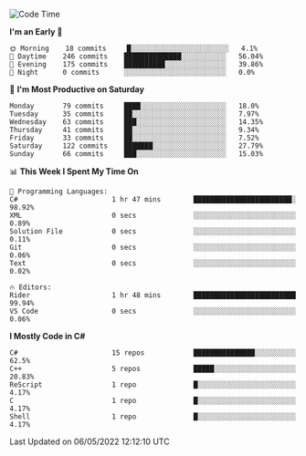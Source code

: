 <!--START_SECTION:waka-->
![Code Time](http://img.shields.io/badge/Code%20Time-777%20hrs%208%20mins-blue)

**I'm an Early 🐤** 

```text
🌞 Morning    18 commits     █░░░░░░░░░░░░░░░░░░░░░░░░   4.1% 
🌆 Daytime    246 commits    ██████████████░░░░░░░░░░░   56.04% 
🌃 Evening    175 commits    ██████████░░░░░░░░░░░░░░░   39.86% 
🌙 Night      0 commits      ░░░░░░░░░░░░░░░░░░░░░░░░░   0.0%

```
📅 **I'm Most Productive on Saturday** 

```text
Monday       79 commits     ████░░░░░░░░░░░░░░░░░░░░░   18.0% 
Tuesday      35 commits     ██░░░░░░░░░░░░░░░░░░░░░░░   7.97% 
Wednesday    63 commits     ███░░░░░░░░░░░░░░░░░░░░░░   14.35% 
Thursday     41 commits     ██░░░░░░░░░░░░░░░░░░░░░░░   9.34% 
Friday       33 commits     ██░░░░░░░░░░░░░░░░░░░░░░░   7.52% 
Saturday     122 commits    ███████░░░░░░░░░░░░░░░░░░   27.79% 
Sunday       66 commits     ███░░░░░░░░░░░░░░░░░░░░░░   15.03%

```


📊 **This Week I Spent My Time On** 

```text
💬 Programming Languages: 
C#                       1 hr 47 mins        ████████████████████████░   98.92% 
XML                      0 secs              ░░░░░░░░░░░░░░░░░░░░░░░░░   0.89% 
Solution File            0 secs              ░░░░░░░░░░░░░░░░░░░░░░░░░   0.11% 
Git                      0 secs              ░░░░░░░░░░░░░░░░░░░░░░░░░   0.06% 
Text                     0 secs              ░░░░░░░░░░░░░░░░░░░░░░░░░   0.02%

🔥 Editors: 
Rider                    1 hr 48 mins        █████████████████████████   99.94% 
VS Code                  0 secs              ░░░░░░░░░░░░░░░░░░░░░░░░░   0.06%

```

**I Mostly Code in C#** 

```text
C#                       15 repos            ███████████████░░░░░░░░░░   62.5% 
C++                      5 repos             █████░░░░░░░░░░░░░░░░░░░░   20.83% 
ReScript                 1 repo              █░░░░░░░░░░░░░░░░░░░░░░░░   4.17% 
C                        1 repo              █░░░░░░░░░░░░░░░░░░░░░░░░   4.17% 
Shell                    1 repo              █░░░░░░░░░░░░░░░░░░░░░░░░   4.17%

```



 Last Updated on 06/05/2022 12:12:10 UTC
<!--END_SECTION:waka-->

